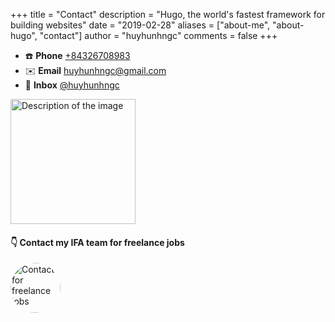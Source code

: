+++
title = "Contact"
description = "Hugo, the world's fastest framework for building websites"
date = "2019-02-28"
aliases = ["about-me", "about-hugo", "contact"]
author = "huyhunhngc"
comments = false
+++

- ☎️ **Phone** [+84326708983](tel:+84326708983)  
- ✉️ **Email** [huyhunhngc@gmail.com](mailto:huyhunhngc@gmail.com)  
- 💬 **Inbox** [@huyhunhngc](https://t.me/huyhunhngc)  

<img src="../scan-me-qr.svg" alt="Description of the image" width="200" height="200"/>

#### 👇 Contact my IFA team for freelance jobs

<a href="https://ifa-ap-01.github.io/porfolio/" rel="nofollow">
    <img src="https://ifa-ap-01.github.io/porfolio/_next/static/media/ifaLogo.ed41333c.png" alt="Contact for freelance jobs" style="border-radius: 50%; width: 80px; height:80px;">
</a>
